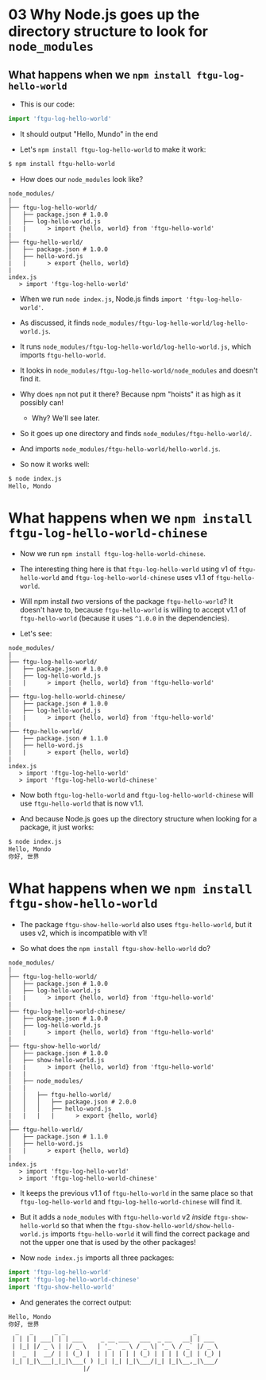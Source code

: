 # 03 Why Node.js goes up the directory structure to look for `node_modules`

## What happens when we `npm install ftgu-log-hello-world`

- This is our code:

```js
import 'ftgu-log-hello-world'
```

- It should output "Hello, Mundo" in the end

- Let's `npm install ftgu-log-hello-world` to make it work:

```sh
$ npm install ftgu-hello-world
```

- How does our `node_modules` look like?

```
node_modules/
|
├── ftgu-log-hello-world/
│   ├── package.json # 1.0.0
│   ├── log-hello-world.js
|   |      > import {hello, world} from 'ftgu-hello-world'
|
├── ftgu-hello-world/
│   ├── package.json # 1.0.0
│   ├── hello-word.js
|   |      > export {hello, world}
|
index.js
   > import 'ftgu-log-hello-world'
```

- When we run `node index.js`, Node.js finds `import 'ftgu-log-hello-world'`.

- As discussed, it finds `node_modules/ftgu-log-hello-world/log-hello-world.js`.

- It runs `node_modules/ftgu-log-hello-world/log-hello-world.js`, which imports `ftgu-hello-world`.

- It looks in `node_modules/ftgu-log-hello-world/node_modules` and doesn't find it.

- Why does `npm` not put it there? Because npm "hoists" it as high as it possibly can!

  - Why? We'll see later.

- So it goes up one directory and finds `node_modules/ftgu-hello-world/`.

- And imports `node_modules/ftgu-hello-world/hello-world.js`.

- So now it works well:

```sh
$ node index.js
Hello, Mondo
```

# What happens when we `npm install ftgu-log-hello-world-chinese`

- Now we run `npm install ftgu-log-hello-world-chinese`.

- The interesting thing here is that `ftgu-log-hello-world` using v1 of `ftgu-hello-world` and
  `ftgu-log-hello-world-chinese` uses v1.1 of `ftgu-hello-world`.

- Will npm install _two_ versions of the package `ftgu-hello-world`? It doesn't have to, because
  `ftgu-hello-world` is willing to accept v1.1 of `ftgu-hello-world`
  (because it uses `^1.0.0` in the dependencies).

- Let's see:

```
node_modules/
|
├── ftgu-log-hello-world/
│   ├── package.json # 1.0.0
│   ├── log-hello-world.js
|   |      > import {hello, world} from 'ftgu-hello-world'
|
├── ftgu-log-hello-world-chinese/
│   ├── package.json # 1.0.0
│   ├── log-hello-world.js
|   |      > import {hello, world} from 'ftgu-hello-world'
|
├── ftgu-hello-world/
│   ├── package.json # 1.1.0
│   ├── hello-word.js
|   |      > export {hello, world}
|
index.js
   > import 'ftgu-log-hello-world'
   > import 'ftgu-log-hello-world-chinese'
```

- Now both `ftgu-log-hello-world` and `ftgu-log-hello-world-chinese` will use `ftgu-hello-world` that is now
  v1.1.

- And because Node.js goes up the directory structure when looking for a package, it just works:

```sh
$ node index.js
Hello, Mondo
你好, 世界
```

# What happens when we `npm install ftgu-show-hello-world`

- The package `ftgu-show-hello-world` also uses `ftgu-hello-world`, but it uses v2, which is incompatible with v1!

- So what does the `npm install ftgu-show-hello-world` do?

```
node_modules/
|
├── ftgu-log-hello-world/
│   ├── package.json # 1.0.0
│   ├── log-hello-world.js
|   |      > import {hello, world} from 'ftgu-hello-world'
|
├── ftgu-log-hello-world-chinese/
│   ├── package.json # 1.0.0
│   ├── log-hello-world.js
|   |      > import {hello, world} from 'ftgu-hello-world'
|
├── ftgu-show-hello-world/
│   ├── package.json # 1.0.0
│   ├── show-hello-world.js
|   |      > import {hello, world} from 'ftgu-hello-world'
|   |
│   ├── node_modules/
|   |
│   │   ├── ftgu-hello-world/
│   │   │   ├── package.json # 2.0.0
│   │   │   ├── hello-word.js
|   |   |   |      > export {hello, world}
|
├── ftgu-hello-world/
│   ├── package.json # 1.1.0
│   ├── hello-word.js
|   |      > export {hello, world}
|
index.js
   > import 'ftgu-log-hello-world'
   > import 'ftgu-log-hello-world-chinese'
```

- It keeps the previous v1.1 of `ftgu-hello-world` in the same place so that `ftgu-log-hello-world` and
  `ftgu-log-hello-world-chinese` will find it.

- But it adds a `node_modules` with `ftgu-hello-world` v2 _inside_ `ftgu-show-hello-world` so that when
  the `ftgu-show-hello-world/show-hello-world.js` imports `ftgu-hello-world` it will find the correct package
  and not the upper one that is used by the other packages!

- Now `node index.js` imports all three packages:

```js
import 'ftgu-log-hello-world'
import 'ftgu-log-hello-world-chinese'
import 'ftgu-show-hello-world'
```

- And generates the correct output:

```txt
Hello, Mondo
你好, 世界
  _   _      _ _                                    _
 | | | | ___| | | ___     _ __ ___   ___  _ __   __| | ___
 | |_| |/ _ \ | |/ _ \   | '_ ` _ \ / _ \| '_ \ / _` |/ _ \
 |  _  |  __/ | | (_) |  | | | | | | (_) | | | | (_| | (_) |
 |_| |_|\___|_|_|\___( ) |_| |_| |_|\___/|_| |_|\__,_|\___/
                     |/
```
